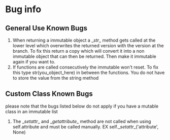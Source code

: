 # Bug info
General Use Known Bugs
------------------
1. When returning a immutable object a \__str__ method gets called at the lower level which overwrites the returned version with the version at the branch. To fix this return a copy which will convert it into a non immutable object that can then be returned. Then make it immutable again if you want to.
2. If functions are called consecutively the immutable won't reset. To fix this type str(you_object_here) in between the functions. You do not have to store the value from the string method

Custom Class Known Bugs
-----------
please note that the bugs listed below do not apply if you have a mutable class in an immutable list
1. The \__setattr__ and \__getattribute__ method are not called when using self.attribute and must be called manually. EX self.\__setattr__('attribute', None)
